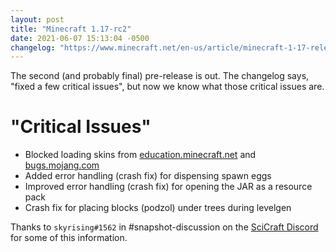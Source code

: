 ```yaml
---
layout: post
title: "Minecraft 1.17-rc2"
date: 2021-06-07 15:13:04 -0500
changelog: "https://www.minecraft.net/en-us/article/minecraft-1-17-release-candidate-1"
---
```


The second (and probably final) pre-release is out. The changelog says, "fixed a few critical issues", but now we know what those critical issues are.

# "Critical Issues"

- Blocked loading skins from [education.minecraft.net](education.minecraft.net) and [bugs.mojang.com](bugs.mojang.com)
- Added error handling (crash fix) for dispensing spawn eggs
- Improved error handling (crash fix) for opening the JAR as a resource pack
- Crash fix for placing blocks (podzol) under trees during levelgen

Thanks to `skyrising#1562` in #snapshot-discussion on the [SciCraft Discord](discord.gg/scicraft) for some of this information.

